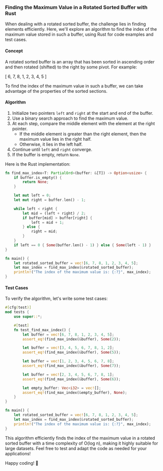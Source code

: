 ### Finding the Maximum Value in a Rotated Sorted Buffer with Rust

When dealing with a rotated sorted buffer, the challenge lies in finding elements efficiently. Here, we'll explore an algorithm to find the index of the maximum value stored in such a buffer, using Rust for code examples and test cases.

#### Concept

A rotated sorted buffer is an array that has been sorted in ascending order and then rotated (shifted) to the right by some pivot. For example:

\[ 6, 7, 8, 1, 2, 3, 4, 5 \]

To find the index of the maximum value in such a buffer, we can take advantage of the properties of the sorted sections.

#### Algorithm

1. Initialize two pointers `left` and `right` at the start and end of the buffer.
2. Use a binary search approach to find the maximum value.
3. At each step, compare the middle element with the element at the right pointer.
   - If the middle element is greater than the right element, then the maximum value lies in the right half.
   - Otherwise, it lies in the left half.
4. Continue until `left` and `right` converge.
5. If the buffer is empty, return `None`.

Here is the Rust implementation:

```rust
fn find_max_index<T: PartialOrd>(buffer: &[T]) -> Option<usize> {
    if buffer.is_empty() {
        return None;
    }

    let mut left = 0;
    let mut right = buffer.len() - 1;

    while left < right {
        let mid = (left + right) / 2;
        if buffer[mid] > buffer[right] {
            left = mid + 1;
        } else {
            right = mid;
        }
    }
    if left == 0 { Some(buffer.len() - 1) } else { Some(left - 1) }
}

fn main() {
    let rotated_sorted_buffer = vec![6, 7, 8, 1, 2, 3, 4, 5];
    let max_index = find_max_index(&rotated_sorted_buffer);
    println!("The index of the maximum value is: {:?}", max_index);
}
```

#### Test Cases

To verify the algorithm, let's write some test cases:

```rust
#[cfg(test)]
mod tests {
    use super::*;

    #[test]
    fn test_find_max_index() {
        let buffer = vec![6, 7, 8, 1, 2, 3, 4, 5];
        assert_eq!(find_max_index(&buffer), Some(2));

        let buffer = vec![3, 4, 5, 6, 7, 8, 1, 2];
        assert_eq!(find_max_index(&buffer), Some(5));

        let buffer = vec![1, 2, 3, 4, 5, 6, 7, 8];
        assert_eq!(find_max_index(&buffer), Some(7));

        let buffer = vec![2, 3, 4, 5, 6, 7, 8, 1];
        assert_eq!(find_max_index(&buffer), Some(6));

        let empty_buffer: Vec<i32> = vec![];
        assert_eq!(find_max_index(&empty_buffer), None);
    }
}

fn main() {
    let rotated_sorted_buffer = vec![6, 7, 8, 1, 2, 3, 4, 5];
    let max_index = find_max_index(&rotated_sorted_buffer);
    println!("The index of the maximum value is: {:?}", max_index);
}
```

This algorithm efficiently finds the index of the maximum value in a rotated sorted buffer with a time complexity of O(log n), making it highly suitable for large datasets. Feel free to test and adapt the code as needed for your applications! 

Happy coding! 🚀
